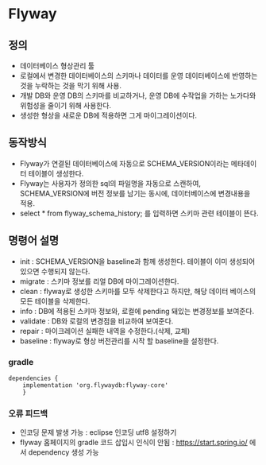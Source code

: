 # Flyway

## 정의

- 데이터베이스 형상관리 툴
- 로컬에서 변경한 데이터베이스의 스키마나 데이터를 운영 데이터베이스에 반영하는 것을 누락하는 것을 막기 위해 사용.
- 개발 DB와 운영 DB의 스키마를 비교하거나, 운영 DB에 수작업을 가하는 노가다와 위험성을 줄이기 위해 사용한다.
- 생성한 형상을 새로운 DB에 적용하면 그게 마이그레이션이다.

## 동작방식

- Flyway가 연결된 데이터베이스에 자동으로 SCHEMA_VERSION이라는 메타데이터 테이블이 생성한다.
- Flyway는 사용자가 정의한 sql의 파일명을 자동으로 스캔하여, SCHEMA_VERSION에 버전 정보를 남기는 동시에, 데이터베이스에 변경내용을 적용.
- select * from flyway_schema_history; 를 입력하면 스키마 관련 테이블이 뜬다.

## 명령어 설명

- init : SCHEMA_VERSION을 baseline과 함께 생성한다. 테이블이 이미 생성되어 있으면 수행되지 않는다.
- migrate : 스키마 정보를 리얼 DB에 마이그레이션한다.
- clean : flyway로 생성한 스키마를 모두 삭제한다고 하지만, 해당 데이터 베이스의 모든 테이블을 삭제한다.
- info : DB에 적용된 스키마 정보와, 로컬에 pending 돼있는 변경정보를 보여준다.
- validate : DB와 로컬의 변경점을 비교하여 보여준다.
- repair : 마이크레이션 실패한 내역을 수정한다.(삭제, 교체)
- baseline : flyway로 형상 버전관리를 시작 할 baseline을 설정한다.

### gradle

```
dependencies {
	implementation 'org.flywaydb:flyway-core'
	}
```

### 오류 피드백

- 인코딩 문제 발생 가능 : eclipse 인코딩 utf8 설정하기
- flyway 홈페이지의 gradle 코드 삽입시 인식이 안됨 : https://start.spring.io/ 에서 dependency 생성 가능

